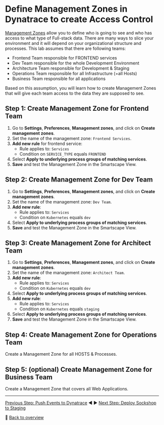# Define Management Zones in Dynatrace to create Access Control

[Management Zones](https://www.dynatrace.com/news/blog/grant-fine-grained-access-rights-using-management-zones-beta/) allow you to define who is going to see and who has access to what type of Full-stack data. There are many ways to slice your environment and it will depend on your organizational structure and processes.
This lab assumes that there are following teams:
* Frontend Team responsible for FRONTEND services
* Dev Team responsible for the whole Development Environment
* Architecture Team responsible for Development & Staging
* Operations Team responsible for all Infrastructure (=all Hosts)
* Business Team responsible for all applications

Based on this assumption, you will learn how to create Management Zones that will give each team access to the data they are supposed to see. 

## Step 1: Create Management Zone for Frontend Team
1. Go to **Settings**, **Preferences**, **Management zones**, and click on **Create management zones**.
1. Set the name of the management zone: `Frontend Services`.
1. **Add new rule** for frontend service:
    * Rule applies to: `Services` 
    * Condition on `SERVICE_TYPE` equals `FRONTEND`
1. Select **Apply to underlying process groups of matching services**.
1. **Save** and test the Management Zone in the Smartscape View.

## Step 2: Create Management Zone for Dev Team
1. Go to **Settings**, **Preferences**, **Management zones**, and click on **Create management zones**.
1. Set the name of the management zone: `Dev Team`.
1. **Add new rule**:
    * Rule applies to: `Services` 
    * Condition on `Kubernetes` equals `dev`
1. Select **Apply to underlying process groups of matching services**.
1. **Save** and test the Management Zone in the Smartscape View.

## Step 3: Create Management Zone for Architect Team
1. Go to **Settings**, **Preferences**, **Management zones**, and click on **Create management zones**.
1. Set the name of the management zone: `Architect Team`.
1. **Add new rule**:
    * Rule applies to: `Services` 
    * Condition on `Kubernetes` equals `dev`
1. Select **Apply to underlying process groups of matching services**.
1. **Add new rule**:
    * Rule applies to: `Services` 
    * Condition on `Kubernetes` equals `staging`
1. Select **Apply to underlying process groups of matching services**.
1. **Save** and test the Management Zone in the Smartscape View.

## Step 4: Create Management Zone for Operations Team
Create a Management Zone for all HOSTS & Processes.

## Step 5: (optional) Create Management Zone for Business Team
Create a Management Zone that covers all Web Applications.

---

[Previous Step: Push Events to Dynatrace](../04_Push_Events_to_Dynatrace) :arrow_backward: :arrow_forward: [Next Step: Deploy Sockshop to Staging](../06_Deploy_Sockshop_to_Staging)

:arrow_up_small: [Back to overview](../)